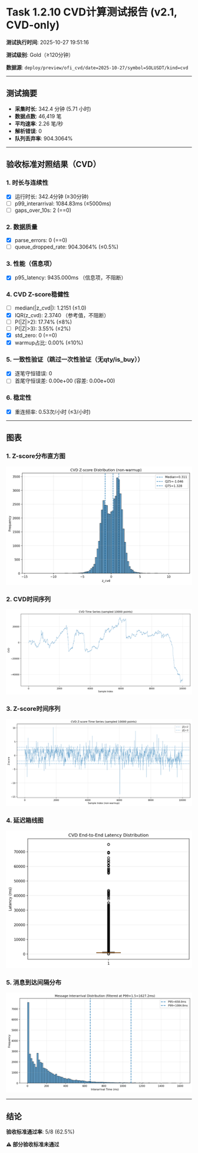 # Task 1.2.10 CVD计算测试报告 (v2.1, CVD-only)

**测试执行时间**: 2025-10-27 19:51:16

**测试级别**: Gold（≥120分钟）

**数据源**: `deploy/preview/ofi_cvd/date=2025-10-27/symbol=SOLUSDT/kind=cvd`

---

## 测试摘要

- **采集时长**: 342.4 分钟 (5.71 小时)
- **数据点数**: 46,419 笔
- **平均速率**: 2.26 笔/秒
- **解析错误**: 0
- **队列丢弃率**: 904.3064%

---

## 验收标准对照结果（CVD）

### 1. 时长与连续性
- [x] 运行时长: 342.4分钟 (≥30分钟)
- [ ] p99_interarrival: 1084.83ms (≤5000ms)
- [ ] gaps_over_10s: 2 (==0)

### 2. 数据质量
- [x] parse_errors: 0 (==0)
- [ ] queue_dropped_rate: 904.3064% (≤0.5%)

### 3. 性能（信息项）
- [x] p95_latency: 9435.000ms （信息项，不阻断）

### 4. CVD Z-score稳健性
- [ ] median(|z_cvd|): 1.2151 (≤1.0)
- [x] IQR(z_cvd): 2.3740 （参考值，不阻断）
- [ ] P(|Z|>2): 17.74% (≤8%)
- [ ] P(|Z|>3): 3.55% (≤2%)
- [x] std_zero: 0 (==0)
- [x] warmup占比: 0.00% (≤10%)

### 5. 一致性验证（跳过一次性验证（无qty/is_buy））
- [x] 逐笔守恒错误: 0
- [ ] 首尾守恒误差: 0.00e+00 (容差: 0.00e+00)

### 6. 稳定性
- [x] 重连频率: 0.53次/小时 (≤3/小时)

---

## 图表

### 1. Z-score分布直方图
![Z-score直方图](../../figs_v2265/SOLUSDT/cvd_hist_z.png)

### 2. CVD时间序列
![CVD时间序列](../../figs_v2265/SOLUSDT/cvd_timeseries.png)

### 3. Z-score时间序列
![Z-score时间序列](../../figs_v2265/SOLUSDT/cvd_z_timeseries.png)

### 4. 延迟箱线图
![延迟箱线图](../../figs_v2265/SOLUSDT/cvd_latency_box.png)

### 5. 消息到达间隔分布
![Interarrival分布](../../figs_v2265/SOLUSDT/cvd_interarrival_hist.png)

---

## 结论

**验收标准通过率**: 5/8 (62.5%)

**⚠️ 部分验收标准未通过**
